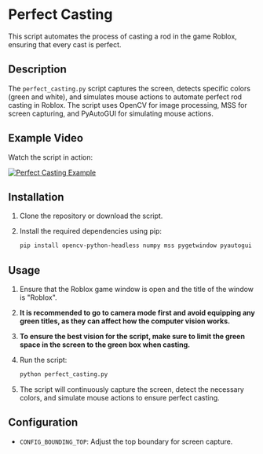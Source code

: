 # Perfect Casting

This script automates the process of casting a rod in the game Roblox, ensuring that every cast is perfect.

## Description

The `perfect_casting.py` script captures the screen, detects specific colors (green and white), and simulates mouse actions to automate perfect rod casting in Roblox. The script uses OpenCV for image processing, MSS for screen capturing, and PyAutoGUI for simulating mouse actions.

## Example Video

Watch the script in action:

[![Perfect Casting Example](http://img.youtube.com/vi/o2rAoz3OoKs/0.jpg)](http://www.youtube.com/watch?v=o2rAoz3OoKs)

## Installation

1. Clone the repository or download the script.
2. Install the required dependencies using pip:

    ```sh
    pip install opencv-python-headless numpy mss pygetwindow pyautogui
    ```

## Usage

1. Ensure that the Roblox game window is open and the title of the window is "Roblox".
2. **It is recommended to go to camera mode first and avoid equipping any green titles, as they can affect how the computer vision works.**
3. **To ensure the best vision for the script, make sure to limit the green space in the screen to the green box when casting.**
4. Run the script:

    ```sh
    python perfect_casting.py
    ```

5. The script will continuously capture the screen, detect the necessary colors, and simulate mouse actions to ensure perfect casting.

## Configuration

- `CONFIG_BOUNDING_TOP`: Adjust the top boundary for screen capture.